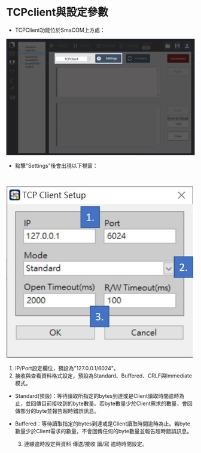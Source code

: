 # TCPclient與設定參數

* TCPClient功能位於SmaCOM上方處：

![SmaCOM TCPClient&#x8A2D;&#x5B9A;&#x4F4D;&#x7F6E;](../../.gitbook/assets/tcpclient-jie-mian.JPG)

* 點擊"Settings"後會出現以下視窗：

 ​   

![SmaCOM TCP Client Setup&#x4ECB;&#x9762;](../../.gitbook/assets/tcpclientsetup-jie-mian.JPG)

1. IP/Port設定欄位，預設為"127.0.0.1/6024"。
2. 接收與查看資料格式設定，預設為Standard、Buffered、CRLF與Immediate模式。

* Standard\(預設\)：等待讀取所指定的bytes到達或是Client讀取時間逾時為止，並回傳目前接收到的byte數量。若byte數量少於Client需求的數量，會回傳部分的byte並報告超時錯誤訊息。
* Buffered：等待讀取指定的bytes到達或是Client讀取時間逾時為止。若byte數量少於Client需求的數量，不會回傳任何的byte數量並報告超時錯誤訊息。

    3. 連線逾時設定與資料 傳送/接收 讀/寫 逾時時間設定。

